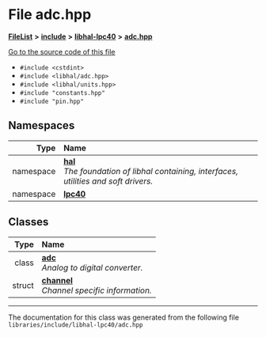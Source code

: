 

# File adc.hpp



[**FileList**](files.md) **>** [**include**](dir_cba0faac6e93618a6e2539705915bd70.md) **>** [**libhal-lpc40**](dir_2fff134b595a3a874b0307aab0eea726.md) **>** [**adc.hpp**](libhal-lpc40_2adc_8hpp.md)

[Go to the source code of this file](libhal-lpc40_2adc_8hpp_source.md)



* `#include <cstdint>`
* `#include <libhal/adc.hpp>`
* `#include <libhal/units.hpp>`
* `#include "constants.hpp"`
* `#include "pin.hpp"`













## Namespaces

| Type | Name |
| ---: | :--- |
| namespace | [**hal**](namespacehal.md) <br>_The foundation of libhal containing, interfaces, utilities and soft drivers._  |
| namespace | [**lpc40**](namespacehal_1_1lpc40.md) <br> |


## Classes

| Type | Name |
| ---: | :--- |
| class | [**adc**](classhal_1_1lpc40_1_1adc.md) <br>_Analog to digital converter._  |
| struct | [**channel**](structhal_1_1lpc40_1_1adc_1_1channel.md) <br>_Channel specific information._  |



















































------------------------------
The documentation for this class was generated from the following file `libraries/include/libhal-lpc40/adc.hpp`

